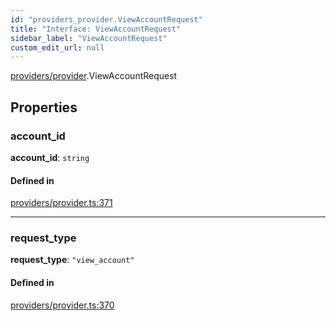 ```yaml
---
id: "providers_provider.ViewAccountRequest"
title: "Interface: ViewAccountRequest"
sidebar_label: "ViewAccountRequest"
custom_edit_url: null
---
```


[providers/provider](../modules/providers_provider.md).ViewAccountRequest

## Properties

### account\_id

 **account\_id**: `string`

#### Defined in

[providers/provider.ts:371](https://github.com/maxhr/near--near-api-js/blob/a0c9a104/packages/near-api-js/src/providers/provider.ts#L371)

___

### request\_type

 **request\_type**: ``"view_account"``

#### Defined in

[providers/provider.ts:370](https://github.com/maxhr/near--near-api-js/blob/a0c9a104/packages/near-api-js/src/providers/provider.ts#L370)
